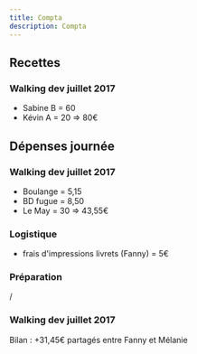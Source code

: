 ```yaml
---
title: Compta
description: Compta
---
```

## Recettes

### Walking dev juillet 2017
* Sabine B = 60
* Kévin A = 20
=> 80€

## Dépenses journée


### Walking dev juillet 2017
* Boulange = 5,15
* BD fugue = 8,50
* Le May = 30
=> 43,55€


### Logistique
* frais d'impressions livrets (Fanny) = 5€

### Préparation

/

### Walking dev juillet 2017
Bilan : +31,45€ partagés entre Fanny et Mélanie
